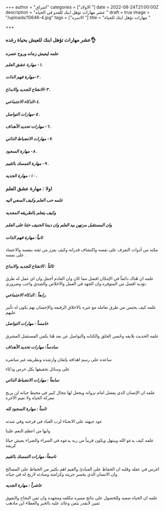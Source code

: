 +++
author = "اشراق"
categories = ["الاولاد "]
date = 2022-08-24T21:00:00Z
description = "عشر مهارات تؤهل ابنك للغدو في الحياه "
draft = true
image = "/uploads/10646-4.jpg"
tags = ["الاسره "]
title = "مهارات تؤهل ابنك للحياة "

+++
### عشر مهارات  تؤهل ابنك للعيش بحياة رغده👌

#### علمه ليعيش زمانه وروح عصره 

##### ١- مهارة عشق العلم.

##### ٢-مهارة فهم الذات .

##### ٣-الانفتاح للجديد والابداع .

##### ٤-الذكاء الاجتماعي.

##### ٥-مهارات التواصل .

##### ٦- مهارات تحديد الأهداف .

##### ٧- مهارات الانضباط الذاتي.

##### ٨- مهارة السجود .

##### ٩- مهارة التمسك بالقيم .

##### ١٠- مهارة الجديه .

### اولا : مهارة عشق العلم 

##### علمه حب العلم وكيف السعي اليه 

##### وكيف يتعلم بالطريقه المجديه 

##### وان المستقبل مرتهن بيد العلم وان ديننا الحنيف حثنا على العلم 

##### ثانياً: مهارة فهم الذات 

مكنه من أدوات التعرف على نفسه  واكتشاف قدراته وكيف يعزز من ثقته بنفسه  والاعتماد على نفسه .

##### ثالثاً : الانفتاح للجديد والابداع 

علمه ان هُناك دائماً  في الإمكان افضل مما كان وان القادم أجمل وان اي عمل له طرق  تؤديه افضل من المتوفره وان الجهد في العمل والاخلاص والصدق واجب وضروري.

##### رابعاً : الذكاء الاجتماعي. 

علمه كيف يحسن من طرق تعامله مع غيره بالاخلاق الرفيعه والإحسان بهم يكون له تأثير عليهم 

##### خامساً  : مهارات التواصل 

علمه الحديث بلابقه وحُسن الخلق والكتابه  والتواصل عن بعد هُنا يكمن المستقبل المشرق 

##### سادساً: مهارات تحديد الأهداف 

ساعده على رسم اهدافه بإتقان وارشده  وبطريقه غير مباشره 

على وسائل تحقيقها  بكل حرص وذكاء 

##### سابعاً  : مهارات الانضباط الذاتي 

علمه ان الإنسان الذي يفشل امام نزواته ويجعل لها مجال كبير في محيط حياته لن يربح معركة الحياه  ولا نعيم الآخره 

##### ثامناً  : مهارة السجود لله 

عود جبهته على الانحناء لرب العباد في فرحته وفي شدته 

وانها من اعظم النعم علينا 

علمه كيف يدعو الله  ويبتهل ويكون قريباً من ربه يدعوه في السراء والضراء  يعيش حياةً كريمه 

##### تاسعاً:  مهارات التمسك بالقيم 

اغرس في عقله وقلبه  ان الحفاظ على المبادئ والقيم اهم بكثير من الحفاظ على المصالح وان الانسان الذي يخسر  حريته وكرامته ومبادئه  لاربح له في حياته 

##### عاشراً  : مهارة الجديه 

علمه ان الحياه صعبه وللحصول على نتائج  مميزه مكلفه ومجهده  وان ثمن النجاح  والتفوق ثمين لايقدر بثمن وعائد عليه بالخير والعطاء  اين ماذهب